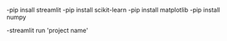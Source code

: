 -pip insall streamlit
-pip install scikit-learn
-pip install matplotlib
-pip install numpy

-streamlit run 'project name'
